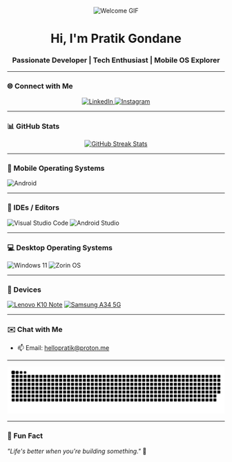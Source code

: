 <p align="center">
  <img style="width:14rem; height:auto" src="https://64.media.tumblr.com/tumblr_lr2m4lYdhY1qlr140o1_500.gif" alt="Welcome GIF"/>
</p>

<h1 align="center">Hi, I'm Pratik Gondane</h1>
<h3 align="center">Passionate Developer | Tech Enthusiast | Mobile OS Explorer</h3>

---

### 🌐 Connect with Me

<div align="center">
  <a href="https://www.linkedin.com/in/pratik-gondane-758474196/" target="_blank">
    <img src="https://img.shields.io/badge/LinkedIn-0A66C2?style=for-the-badge&logo=linkedin&logoColor=white" alt="LinkedIn"/>
  </a>
  <a href="https://www.instagram.com/hellopratik" target="_blank">
    <img src="https://img.shields.io/badge/Instagram-E4405F?style=for-the-badge&logo=instagram&logoColor=white" alt="Instagram"/>
  </a>
</div>

---

### 📊 GitHub Stats

<div align="center">
  <a href="https://github.com/helllopratik">
    <img src="https://github-readme-streak-stats.herokuapp.com/?user=helllopratik&theme=material-palenight" alt="GitHub Streak Stats"/>
  </a>
</div>

---

### 📱 Mobile Operating Systems

![Android](https://img.shields.io/badge/Android-3ddb85?style=for-the-badge&logo=android&logoColor=white)

---

### 🚀 IDEs / Editors

![Visual Studio Code](https://img.shields.io/badge/Visual%20Studio%20Code-0078D6?style=for-the-badge&logo=visualstudiocode&logoColor=white)
![Android Studio](https://img.shields.io/badge/Android%20Studio-3ddb85?style=for-the-badge&logo=androidstudio&logoColor=white)

---

### 💻 Desktop Operating Systems

![Windows 11](https://img.shields.io/badge/Windows%2011-0078D6?style=for-the-badge&logo=windows&logoColor=white)
![Zorin OS](https://img.shields.io/badge/Zorin%20OS-0595ff?style=for-the-badge&logo=zorin&logoColor=white)

---

### 📱 Devices

[![Lenovo K10 Note](https://img.shields.io/badge/Lenovo%20K10%20Note-0595ff?style=for-the-badge&logo=lenovo&logoColor=white)](https://lenovomobilesupport.lenovo.com/in/en/products/phones/k-series/k10-note)
[![Samsung A34 5G](https://img.shields.io/badge/Samsung%20A34%205G-0595ff?style=for-the-badge&logo=samsung&logoColor=white)](https://www.samsung.com/uk/smartphones/galaxy-a/galaxy-a34-5g-lime-256gb-sm-a346blgeeub/)

---

### ✉️ Chat with Me

- 📫 Email: [hellopratik@proton.me](mailto:hellopratik@proton.me)

---

<p align="center">
  <img src="https://raw.githubusercontent.com/Elanza-48/Elanza-48/main/resources/img/github-contribution-grid-snake.svg" alt="Contribution Snake"/>
</p>

---

### 🌟 Fun Fact

_"Life's better when you're building something."_ 🚀
